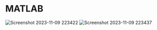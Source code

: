 # MATLAB
![Screenshot 2023-11-09 223422](https://github.com/nnnguyen1604/MATLAB/assets/124754446/2d939ba9-af6f-40d7-af0d-799585589fc7)
![Screenshot 2023-11-09 223437](https://github.com/nnnguyen1604/MATLAB/assets/124754446/3fce52d9-3467-47e1-aae7-133343bb228c)
